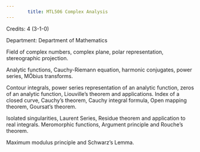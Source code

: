 ```yaml
---
        title: MTL506 Complex Analysis
---
```

Credits: 4 (3-1-0)

Department: Department of Mathematics

Field of complex numbers, complex plane, polar representation, stereographic projection.

Analytic functions, Cauchy-Riemann equation, harmonic conjugates, power series, MÖbius transforms.

Contour integrals, power series representation of an analytic function, zeros of an analytic function, Liouville’s theorem and applications. Index of a closed curve, Cauchy’s theorem, Cauchy integral formula, Open mapping theorem, Goursat’s theorem.

Isolated singularities, Laurent Series, Residue theorem and application to real integrals. Meromorphic functions, Argument principle and Rouche’s theorem.

Maximum modulus principle and Schwarz’s Lemma.